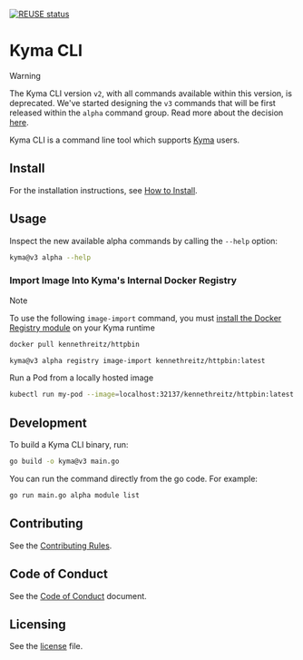 <!-- markdown-link-check-disable-next-line -->

[![REUSE status](https://api.reuse.software/badge/github.com/kyma-project/cli)](https://api.reuse.software/info/github.com/kyma-project/cli)

# Kyma CLI

> [!WARNING]
> The Kyma CLI version `v2`, with all commands available within this version, is deprecated. We've started designing the `v3` commands that will be first released within the `alpha` command group.
> Read more about the decision [here](https://github.com/kyma-project/community/issues/872).

Kyma CLI is a command line tool which supports [Kyma](https://github.com/kyma-project/kyma) users.

## Install

For the installation instructions, see [How to Install](./docs/user/README.md#how-to-install).

## Usage

Inspect the new available alpha commands by calling the `--help` option:

```sh
kyma@v3 alpha --help
```

### Import Image Into Kyma's Internal Docker Registry

> [!NOTE]
> To use the following `image-import` command, you must [install the Docker Registry module](https://github.com/kyma-project/docker-registry?tab=readme-ov-file#install) on your Kyma runtime

```sh
docker pull kennethreitz/httpbin

kyma@v3 alpha registry image-import kennethreitz/httpbin:latest
```

Run a Pod from a locally hosted image

```sh
kubectl run my-pod --image=localhost:32137/kennethreitz/httpbin:latest --overrides='{ "spec": { "imagePullSecrets": [ { "name": "dockerregistry-config" } ] } }'
```

## Development

To build a Kyma CLI binary, run:

```sh
go build -o kyma@v3 main.go
```

You can run the command directly from the go code. For example:

```sh
go run main.go alpha module list
```

## Contributing
<!--- mandatory section - do not change this! --->

See the [Contributing Rules](CONTRIBUTING.md).

## Code of Conduct
<!--- mandatory section - do not change this! --->

See the [Code of Conduct](CODE_OF_CONDUCT.md) document.

## Licensing
<!--- mandatory section - do not change this! --->

See the [license](LICENSE) file.
